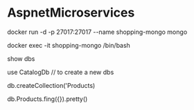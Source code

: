 # AspnetMicroservices

docker run -d -p 27017:27017 --name shopping-mongo mongo

docker exec -it shopping-mongo /bin/bash

show dbs

use CatalogDb // to create a new dbs

db.createCollection('Products)

db.Products.fing({}).pretty()

